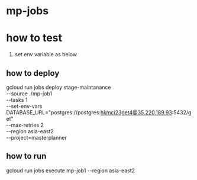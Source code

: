 # mp-jobs


# how to test 

1. set env variable as below 



## how to deploy 

gcloud run jobs deploy stage-maintanance \
    --source ./mp-job1 \
    --tasks 1 \
    --set-env-vars DATABASE_URL="postgres://postgres:hkmci23get4@35.220.189.93:5432/get" \
    --max-retries 2 \
    --region asia-east2 \
    --project=masterplanner


## how to run 

gcloud run jobs execute mp-job1 --region asia-east2